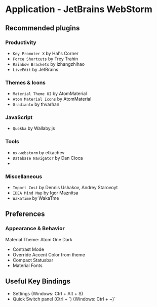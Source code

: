 # Application - JetBrains WebStorm

## Recommended plugins

### Productivity

- `Key Promoter X` by Hal's Corner
- `Force Shortcuts` by Trey Trahin
- `Rainbow Brackets` by izhangzhihao
- `LiveEdit` by JetBrains

### Themes & Icons

- `Material Theme UI` by AtomMaterial
- `Atom Material Icons` by AtomMaterial
- `Gradianto` by thvarhan

### JavaScript

- `Quokka` by Wallaby.js

### Tools

- `nx-webstorm` by etkachev
- `Database Navigator` by Dan Cioca
- 
### Miscellaneous

- `Import Cost` by Dennis Ushakov, Andrey Starovoyt
- `IDEA Mind Map` by Igor Maznitsa
- `WakaTime` by WakaTme

## Preferences

### Appearance & Behavior

Material Theme: Atom One Dark
  - Contrast Mode
  - Override Accent Color from theme
  - Compact Statusbar
  - Material Fonts

## Useful Key Bindings

- Settings (Windows: Ctrl + Alt + S)
- Quick Switch panel (Ctrl + \`) (Windows: Ctrl + ~)`
